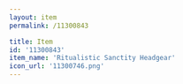 ```yaml
---
layout: item
permalink: /11300843

title: Item
id: '11300843'
item_name: 'Ritualistic Sanctity Headgear'
icon_url: '11300746.png'
---
```

